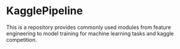 # KagglePipeline
This is a repository provides commonly used modules from feature engineering to model training for machine learning tasks and kaggle competition.
